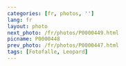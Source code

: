 ```yaml
---
categories: [fr, photos, '']
lang: fr
layout: photo
next_photo: /fr/photos/P0000449.html
picname: P0000448
prev_photo: /fr/photos/P0000447.html
tags: [Fotofalle, Leopard]
---
```

